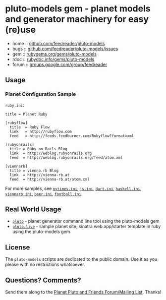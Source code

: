 # pluto-models gem - planet models and generator machinery for easy (re)use

* home  :: [github.com/feedreader/pluto-models](https://github.com/feedreader/pluto-models)
* bugs  :: [github.com/feedreader/pluto-models/issues](https://github.com/feedreader/pluto-models/issues)
* gem   :: [rubygems.org/gems/pluto-models](https://rubygems.org/gems/pluto-models)
* rdoc  :: [rubydoc.info/gems/pluto-models](http://rubydoc.info/gems/pluto-models)
* forum :: [groups.google.com/group/feedreader](http://groups.google.com/group/feedreader)



## Usage

### Planet Configuration Sample 

`ruby.ini`:

```
title = Planet Ruby

[rubyflow]
  title  = Ruby Flow
  link   = http://rubyflow.com
  feed   = http://feeds.feedburner.com/Rubyflow?format=xml

[rubyonrails]
  title = Ruby on Rails Blog
  link  = http://weblog.rubyonrails.org
  feed  = http://weblog.rubyonrails.org/feed/atom.xml

[viennarb]
  title = vienna.rb Blog
  link  = http://vienna-rb.at
  feed  = http://vienna-rb.at/atom.xml
```

For more samples, see [`nytimes.ini`](https://github.com/feedreader/pluto.samples/blob/master/nytimes.ini),
[`js.ini`](https://github.com/feedreader/pluto.samples/blob/master/js.ini),
[`dart.ini`](https://github.com/feedreader/pluto.samples/blob/master/dart.ini),
[`haskell.ini`](https://github.com/feedreader/pluto.samples/blob/master/haskell.ini),
[`viennarb.ini`](https://github.com/feedreader/pluto.samples/blob/master/viennarb.ini),
[`beer.ini`](https://github.com/feedreader/pluto.samples/blob/master/beer.ini),
[`football.ini`](https://github.com/feedreader/pluto.samples/blob/master/football.ini).


## Real World Usage

- [`pluto`](https://github.com/feedreader/pluto) - planet generator command line tool using the pluto-models gem
- [`pluto.live`](https://github.com/feedreader/pluto.live) - sample planet site; sinatra web app/starter template in ruby using the pluto-models gem



## License

The `pluto-models` scripts are dedicated to the public domain.
Use it as you please with no restrictions whatsoever.

## Questions? Comments?

Send them along to the [Planet Pluto and Friends Forum/Mailing List](http://groups.google.com/group/feedreader).
Thanks!
